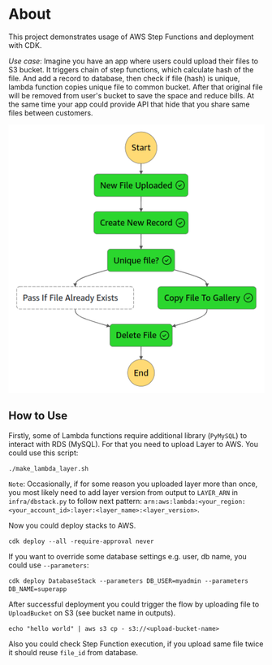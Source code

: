 # About
 
This project demonstrates usage of AWS Step Functions and deployment with CDK.

*Use case*: Imagine you have an app where users could upload their files to S3 bucket. It triggers chain of step functions, which calculate hash of the file. And add a record to database, then check if file (hash) is unique, lambda function copies unique file to common bucket. After that original file will be removed from user's bucket to save the space and reduce bills. At the same time your app could provide API that hide that you share same files between customers.

![state-machine](state_machine.png)

## How to Use

Firstly, some of Lambda functions require additional library (`PyMySQL`) to interact with RDS (MySQL). For that you need to upload Layer to AWS. You could use this script:

```
./make_lambda_layer.sh
```

`Note`: Occasionally, if for some reason you uploaded layer more than once, you most likely need to add layer version from output to `LAYER_ARN` in `infra/dbstack.py` to follow next pattern: `arn:aws:lambda:<your_region:<your_account_id>:layer:<layer_name>:<layer_version>`.

Now you could deploy stacks to AWS.

```
cdk deploy --all -require-approval never
```

If you want to override some database settings e.g. user, db name, you could use `--parameters`:

```
cdk deploy DatabaseStack --parameters DB_USER=myadmin --parameters DB_NAME=superapp
```

After successful deployment you could trigger the flow by uploading file to `UploadBucket` on S3 (see bucket name in outputs).

```
echo "hello world" | aws s3 cp - s3://<upload-bucket-name>
```

Also you could check Step Function execution, if you upload same file twice it should reuse `file_id` from database.

